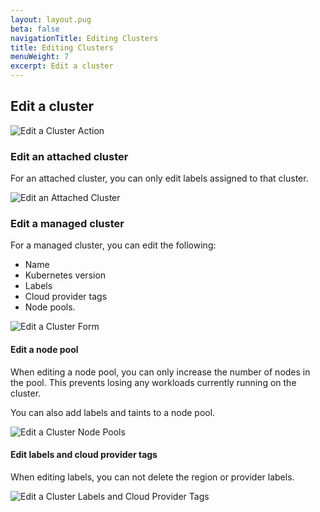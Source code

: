```yaml
---
layout: layout.pug
beta: false
navigationTitle: Editing Clusters
title: Editing Clusters
menuWeight: 7
excerpt: Edit a cluster
---
```


## Edit a cluster

![Edit a Cluster Action](/dkp/kommander/1.4/img/edit-cluster-action.png)

### Edit an attached cluster

For an attached cluster, you can only edit labels assigned to that cluster.

![Edit an Attached Cluster](/dkp/kommander/1.4/img/edit-cluster-attached-1-1-0.png)

### Edit a managed cluster

For a managed cluster, you can edit the following:
- Name
- Kubernetes version
- Labels
- Cloud provider tags
- Node pools.

![Edit a Cluster Form](/dkp/kommander/1.4/img/edit-cluster-form-name-1-1-0.png)

#### Edit a node pool

When editing a node pool, you can only increase the number of nodes in the pool. This prevents losing any workloads currently running on the cluster.

You can also add labels and taints to a node pool.

![Edit a Cluster Node Pools](/dkp/kommander/1.4/img/edit-cluster-node-pools.png)

#### Edit labels and cloud provider tags

When editing labels, you can not delete the region or provider labels.

![Edit a Cluster Labels and Cloud Provider Tags](/dkp/kommander/1.4/img/edit-cluster-labels-tags-1-1-0.png)
